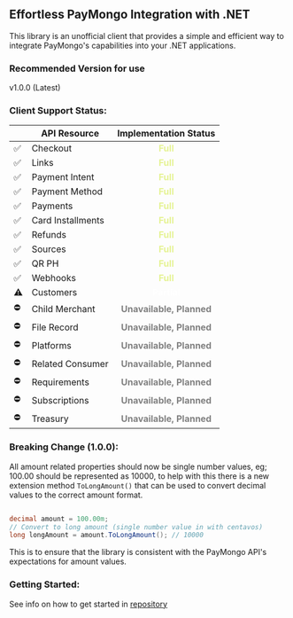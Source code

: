 ﻿## Effortless PayMongo Integration with .NET
This library is an unofficial client that provides a simple and efficient way to integrate PayMongo's capabilities into your .NET applications.

### Recommended Version for use

v1.0.0 (Latest)

### Client Support Status:

<table>
  <thead>
    <tr>
      <th></th>
      <th>API Resource</th>
      <th style="text-align:center;">Implementation Status</th>
    </tr>
  </thead>
  <tbody>
    <!-- Full Support -->
    <tr>
      <td>✅</td>
      <td>Checkout</td>
      <td style="text-align:center;"><b style="color:#e5f393;">Full</b></td>
    </tr>
    <tr>
      <td>✅</td>
      <td>Links</td>
      <td style="text-align:center;"><b style="color:#e5f393;">Full</b></td>
    </tr>
    <tr>
      <td>✅</td>
      <td>Payment Intent</td>
      <td style="text-align:center;"><b style="color:#e5f393;">Full</b></td>
    </tr>
    <tr>
      <td>✅</td>
      <td>Payment Method</td>
      <td style="text-align:center;"><b style="color:#e5f393;">Full</b></td>
    </tr>
    <tr>
      <td>✅</td>
      <td>Payments</td>
      <td style="text-align:center;"><b style="color:#e5f393;">Full</b></td>
    </tr>
    <tr>
      <td>✅</td>
      <td>Card Installments</td>
      <td style="text-align:center;"><b style="color:#e5f393;">Full</b></td>
    </tr>
    <tr>
      <td>✅</td>
      <td>Refunds</td>
      <td style="text-align:center;"><b style="color:#e5f393;">Full</b></td>
    </tr>
    <tr>
      <td>✅</td>
      <td>Sources</td>
      <td style="text-align:center;"><b style="color:#e5f393;">Full</b></td>
    </tr>
    <tr>
      <td>✅</td>
      <td>QR PH</td>
      <td style="text-align:center;"><b style="color:#e5f393;">Full</b></td>
    </tr>
    <tr>
      <td>✅</td>
      <td>Webhooks</td>
      <td style="text-align:center;"><b style="color:#e5f393;">Full</b></td>
    </tr>
    <!-- Partial Support -->
    <tr>
      <td>⚠️</td>
      <td>Customers</td>
      <td style="text-align:center;"><b style="color:#ffffff;">Partial</b></td>
    </tr>
    <!-- In Development / Unavailable -->
    <tr>
      <td>⛔</td>
      <td>Child Merchant</td>
      <td style="text-align:center;"><b style="color:gray;">Unavailable, Planned</b></td>
    </tr>
    <tr>
      <td>⛔</td>
      <td>File Record</td>
      <td style="text-align:center;"><b style="color:gray;">Unavailable, Planned</b></td>
    </tr>
    <tr>
      <td>⛔</td>
      <td>Platforms</td>
      <td style="text-align:center;"><b style="color:gray;">Unavailable, Planned</b></td>
    </tr>
    <tr>
      <td>⛔</td>
      <td>Related Consumer</td>
      <td style="text-align:center;"><b style="color:gray;">Unavailable, Planned</b></td>
    </tr>
    <tr>
      <td>⛔</td>
      <td>Requirements</td>
      <td style="text-align:center;"><b style="color:gray;">Unavailable, Planned</b></td>
    </tr>
    <tr>
      <td>⛔</td>
      <td>Subscriptions</td>
      <td style="text-align:center;"><b style="color:gray;">Unavailable, Planned</b></td>
    </tr>
    <tr>
      <td>⛔</td>
      <td>Treasury</td>
      <td style="text-align:center;"><b style="color:gray;">Unavailable, Planned</b></td>
    </tr>
  </tbody>
</table>

### Breaking Change (1.0.0):
All amount related properties should now be single number values, eg; 100.00 should be represented as 10000, to help with this
there is a new extension method `ToLongAmount()` that can be used to convert decimal values to the correct amount format.

```csharp

decimal amount = 100.00m;
// Convert to long amount (single number value in with centavos)
long longAmount = amount.ToLongAmount(); // 10000

```

This is to ensure that the library is consistent with the PayMongo API's expectations for amount values.

### Getting Started:

See info on how to get started in [repository](https://github.com/russkyc/paymongo-sharp)